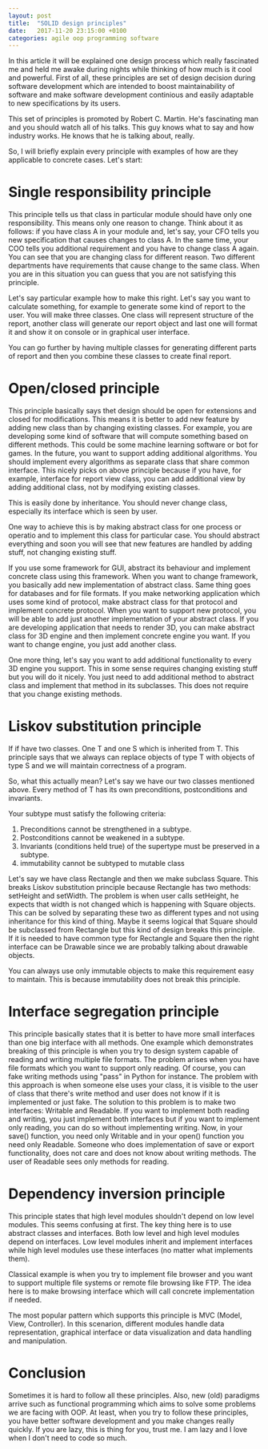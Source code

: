 ```yaml
---
layout: post
title:  "SOLID design principles"
date:   2017-11-20 23:15:00 +0100
categories: agile oop programming software 
---
```


In this article it will be explained one design process which really fascinated me and held me awake during nights while 
thinking of how much is it cool and powerful. First of all, these principles are set of design decision during software development
which are intended to boost maintainability of software and make software development continious and easily 
adaptable to new specifications by its users. 

This set of principles is promoted by Robert C. Martin. He's fascinating man and you should watch all of his talks. This 
guy knows what to say and how industry works. He knows that he is talking about, really. 

So, I will briefly explain every principle with examples of how are they applicable to concrete cases. Let's start:


Single responsibility principle
================================

This principle tells us that class in particular module should have only one responsibility. This means only one reason to change. 
Think about it as follows: if you have class A in your module and, let's say, your CFO tells you new specification that causes 
changes to class A. In the same time, your COO tells you additional requirement and you have to change class A again. 
You can see that you are changing class for different reason. Two different departments have requirements that cause change to the
same class. When you are in this situation you can guess that you are not satisfying this principle. 

Let's say particular example how to make this right. Let's say you want to calculate something, for example to generate 
some kind of report to the user. You will make three classes. One class will represent structure of the report, another class
will generate our report object and last one will format it and show it on console or in graphical user interface. 

You can go further by having multiple classes for generating different parts of report and then you combine these classes 
to create final report. 

Open/closed principle
======================


This principle basically says thet design should be open for extensions and closed for modifications. This means it is better 
to add new feature by adding new class than by changing existing classes. For example, you are developing some kind of software 
that will compute something based on different methods. This could be some machine learning software or bot for games. In the
future, you want to support adding additional algorithms. You should implement every algorithms as separate class that share common
interface. This nicely picks on above principle because if you have, for example, interface for report view class, you can add
additional view by adding additional class, not by modifying existing classes. 


This is easily done by inheritance. You should never change class, especially its interface which is seen by user. 

One way to achieve this is by making abstract class for one process or operatio and to implement this class for particular case. 
You should abstract everything and soon you will see that new features are handled by adding stuff, not changing existing stuff.

If you use some framework for GUI, abstract its behaviour and implement concrete class using this framework. When you want to 
change framework, you basically add new implementation of abstract class. Same thing goes for databases and for 
file formats. If you make networking application which uses some kind of protocol, make abstract class for that protocol and
implement concrete protocol. When you want to support new protocol, you will be able to add just another implementation
of your abstract class. If you are developing application that needs to render 3D, you can make abstract class for 3D engine and then 
implement concrete engine you want. If you want to change engine, you just add another class. 

One more thing, let's say you want to add additional functionality to every 3D engine you support. This in some sense requires changing
existing stuff but you will do it nicely. You just need to add additional method to abstract class and implement that method
in its subclasses. This does not require that you change existing methods. 

Liskov substitution principle
===============================

If if have two classes. One T and one S which is inherited from T. This principle says that we always can replace objects of type T
with objects of type S and we will maintain correctness of a program. 

So, what this actually mean? Let's say we have our two classes mentioned above. Every method of T has its own preconditions, 
postconditions and invariants. 

Your subtype must satisfy the following criteria:

1. Preconditions cannot be strengthened in a subtype.
2. Postconditions cannot be weakened in a subtype.
3. Invariants (conditions held true) of the supertype must be preserved in a subtype.
4. immutability cannot be subtyped to mutable class 

Let's say we have class Rectangle and then we make subclass Square. This breaks Liskov substitution principle because 
Rectangle has two methods: setHeight and setWidth. The problem is when user calls setHeight, he expects that width is not changed
which is happening with Square objects. This can be solved by separating these two as different types and not using inheritance
for this kind of thing. Maybe it seems logical that Square should be subclassed from Rectangle but this kind of 
design breaks this principle. If it is needed to have common type for Rectangle and Square then the right interface can be 
Drawable since we are probably talking about drawable objects. 


You can always use only immutable objects to make this requirement easy to maintain. This is because immutability does not break 
this principle. 


Interface segregation principle
==================================

This principle basically states that it is better to have more small interfaces than one big interface with all methods. 
One example which demonstrates breaking of this principle is when you try to design system capable of reading and writing multiple file
formats. The problem arises when you have file formats which you want to support only reading. Of course, you can 
fake writing methods using "pass" in Python for instance. The problem with this approach is when someone else uses your class, it is
visible to the user of class that there's write method and user does not know if it is implemented or just fake. The solution
to this problem is to make two interfaces: Writable and Readable. If you want to implement both reading and writing, you just implement
both interfaces but if you want to implement only reading, you can do so without implementing writing. 
Now, in your save() function, you need only Writable and in your open() function you need only Readable. Someone who does 
implementation of save or export functionality, does not care and does not know about writing methods. The user of Readable sees
only methods for reading.

Dependency inversion principle
===================================

This principle states that high level modules shouldn't depend on low level modules. This seems confusing at first. The key
thing here is to use abstract classes and interfaces. Both low level and high level modules depend on interfaces. Low level 
modules inherit and implement interfaces while high level modules use these interfaces (no matter what implements them).

Classical example is when you try to implement file browser and you want to support multiple file systems or remote file browsing
like FTP. The idea here is to make browsing interface which will call concrete implementation if needed. 

The most popular pattern which supports this principle is MVC (Model, View, Controller). In this scenarion, different modules
handle data representation, graphical interface or data visualization and data handling and manipulation. 


Conclusion
=============

Sometimes it is hard to follow all these principles. Also, new (old) paradigms arrive such as functional programming which aims to solve
some problems we are facing with OOP. At least, when you try to follow these principles, you have better software development and 
you make changes really quickly. If you are lazy, this is thing for you, trust me. I am lazy and I love when I don't need to code
so much.

